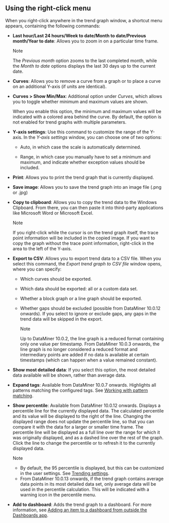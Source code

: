 ## Using the right-click menu

When you right-click anywhere in the trend graph window, a shortcut menu appears, containing the following commands:

- **Last hour/Last 24 hours/Week to date/Month to date/Previous month/Year to date**: Allows you to zoom in on a particular time frame.

    > [!NOTE]
    > The *Previous month* option zooms to the last completed month, while the *Month to date* options displays the last 30 days up to the current date.

- **Curves**: Allows you to remove a curve from a graph or to place a curve on an additional Y-axis (if units are identical).

- **Curves \> Show Min/Max**: Additional option under *Curves*, which allows you to toggle whether minimum and maximum values are shown.

    When you enable this option, the minimum and maximum values will be indicated with a colored area behind the curve. By default, the option is not enabled for trend graphs with multiple parameters.

- **Y-axis settings**: Use this command to customize the range of the Y-axis. In the *Y-axis settings* window, you can choose one of two options:

    - Auto, in which case the scale is automatically determined.

    - Range, in which case you manually have to set a minimum and maximum, and indicate whether exception values should be included.

- **Print**: Allows you to print the trend graph that is currently displayed.

- **Save image**: Allows you to save the trend graph into an image file (.png or .jpg)

- **Copy to clipboard**: Allows you to copy the trend data to the Windows Clipboard. From there, you can then paste it into third-party applications like Microsoft Word or Microsoft Excel.

    > [!NOTE]
    > If you right-click while the cursor is on the trend graph itself, the trace point information will be included in the copied image. If you want to copy the graph without the trace point information, right-click in the area to the left of the Y-axis.

- **Export to CSV**: Allows you to export trend data to a CSV file. When you select this command, the *Export trend graph to CSV file* window opens, where you can specify:

    - Which curves should be exported.

    - Which data should be exported: all or a custom data set.

    - Whether a block graph or a line graph should be exported.

    - Whether gaps should be excluded (possible from DataMiner 10.0.12 onwards). If you select to ignore or exclude gaps, any gaps in the trend data will be skipped in the export.

        > [!NOTE]
        > Up to DataMiner 10.0.2, the line graph is a reduced format containing only one value per timestamp. From DataMiner 10.0.3 onwards, the line graph is no longer considered a reduced format and intermediary points are added if no data is available at certain timestamps (which can happen when a value remained constant).

- **Show most detailed data**: If you select this option, the most detailed data available will be shown, rather than average data.

- **Expand tags**: Available from DataMiner 10.0.7 onwards. Highlights all patterns matching the configured tags. See [Working with pattern matching](Working_with_pattern_matching.md).

- **Show percentile**: Available from DataMiner 10.0.12 onwards. Displays a percentile line for the currently displayed data. The calculated percentile and its value will be displayed to the right of the line. Changing the displayed range does not update the percentile line, so that you can compare it with the data for a larger or smaller time frame. The percentile line will be displayed as a full line over the range for which it was originally displayed, and as a dashed line over the rest of the graph. Click the line to change the percentile or to refresh it to the currently displayed data.

    > [!NOTE]
    > -  By default, the 95 percentile is displayed, but this can be customized in the user settings. See [Trending settings](../../part_1/GettingStarted/User_settings.md#trending-settings).
    > -  From DataMiner 10.0.13 onwards, if the trend graph contains average data points in its most detailed data set, only average data will be used in the percentile calculation. This will be indicated with a warning icon in the percentile menu.

- **Add to dashboard**: Adds the trend graph to a dashboard. For more information, see [Adding an item to a dashboard from outside the Dashboards app](../../part_4/dashboards/Adding_an_item_to_a_dashboard_from_outside_the_Dashboards_app.md).
